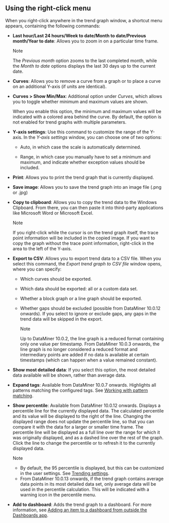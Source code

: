 ## Using the right-click menu

When you right-click anywhere in the trend graph window, a shortcut menu appears, containing the following commands:

- **Last hour/Last 24 hours/Week to date/Month to date/Previous month/Year to date**: Allows you to zoom in on a particular time frame.

    > [!NOTE]
    > The *Previous month* option zooms to the last completed month, while the *Month to date* options displays the last 30 days up to the current date.

- **Curves**: Allows you to remove a curve from a graph or to place a curve on an additional Y-axis (if units are identical).

- **Curves \> Show Min/Max**: Additional option under *Curves*, which allows you to toggle whether minimum and maximum values are shown.

    When you enable this option, the minimum and maximum values will be indicated with a colored area behind the curve. By default, the option is not enabled for trend graphs with multiple parameters.

- **Y-axis settings**: Use this command to customize the range of the Y-axis. In the *Y-axis settings* window, you can choose one of two options:

    - Auto, in which case the scale is automatically determined.

    - Range, in which case you manually have to set a minimum and maximum, and indicate whether exception values should be included.

- **Print**: Allows you to print the trend graph that is currently displayed.

- **Save image**: Allows you to save the trend graph into an image file (.png or .jpg)

- **Copy to clipboard**: Allows you to copy the trend data to the Windows Clipboard. From there, you can then paste it into third-party applications like Microsoft Word or Microsoft Excel.

    > [!NOTE]
    > If you right-click while the cursor is on the trend graph itself, the trace point information will be included in the copied image. If you want to copy the graph without the trace point information, right-click in the area to the left of the Y-axis.

- **Export to CSV**: Allows you to export trend data to a CSV file. When you select this command, the *Export trend graph to CSV file* window opens, where you can specify:

    - Which curves should be exported.

    - Which data should be exported: all or a custom data set.

    - Whether a block graph or a line graph should be exported.

    - Whether gaps should be excluded (possible from DataMiner 10.0.12 onwards). If you select to ignore or exclude gaps, any gaps in the trend data will be skipped in the export.

        > [!NOTE]
        > Up to DataMiner 10.0.2, the line graph is a reduced format containing only one value per timestamp. From DataMiner 10.0.3 onwards, the line graph is no longer considered a reduced format and intermediary points are added if no data is available at certain timestamps (which can happen when a value remained constant).

- **Show most detailed data**: If you select this option, the most detailed data available will be shown, rather than average data.

- **Expand tags**: Available from DataMiner 10.0.7 onwards. Highlights all patterns matching the configured tags. See [Working with pattern matching](Working_with_pattern_matching.md).

- **Show percentile**: Available from DataMiner 10.0.12 onwards. Displays a percentile line for the currently displayed data. The calculated percentile and its value will be displayed to the right of the line. Changing the displayed range does not update the percentile line, so that you can compare it with the data for a larger or smaller time frame. The percentile line will be displayed as a full line over the range for which it was originally displayed, and as a dashed line over the rest of the graph. Click the line to change the percentile or to refresh it to the currently displayed data.

    > [!NOTE]
    > -  By default, the 95 percentile is displayed, but this can be customized in the user settings. See [Trending settings](../../part_1/GettingStarted/User_settings.md#trending-settings).
    > -  From DataMiner 10.0.13 onwards, if the trend graph contains average data points in its most detailed data set, only average data will be used in the percentile calculation. This will be indicated with a warning icon in the percentile menu.

- **Add to dashboard**: Adds the trend graph to a dashboard. For more information, see [Adding an item to a dashboard from outside the Dashboards app](../../part_4/dashboards/Adding_an_item_to_a_dashboard_from_outside_the_Dashboards_app.md).
